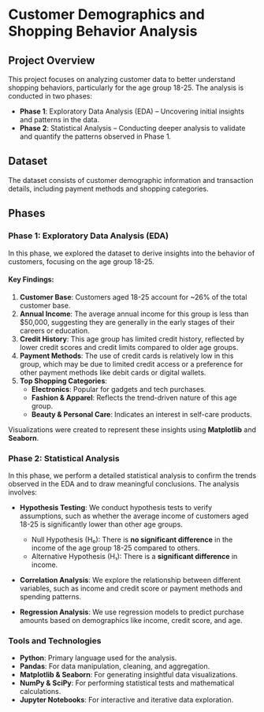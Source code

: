 # Customer Demographics and Shopping Behavior Analysis

## Project Overview
This project focuses on analyzing customer data to better understand shopping behaviors, particularly for the age group 18-25. The analysis is conducted in two phases:

- **Phase 1**: Exploratory Data Analysis (EDA) – Uncovering initial insights and patterns in the data.
- **Phase 2**: Statistical Analysis – Conducting deeper analysis to validate and quantify the patterns observed in Phase 1.

## Dataset
The dataset consists of customer demographic information and transaction details, including payment methods and shopping categories.


## Phases

### Phase 1: Exploratory Data Analysis (EDA)
In this phase, we explored the dataset to derive insights into the behavior of customers, focusing on the age group 18-25.

#### Key Findings:
1. **Customer Base**: Customers aged 18-25 account for ~26% of the total customer base.
2. **Annual Income**: The average annual income for this group is less than $50,000, suggesting they are generally in the early stages of their careers or education.
3. **Credit History**: This age group has limited credit history, reflected by lower credit scores and credit limits compared to older age groups.
4. **Payment Methods**: The use of credit cards is relatively low in this group, which may be due to limited credit access or a preference for other payment methods like debit cards or digital wallets.
5. **Top Shopping Categories**:
   - **Electronics**: Popular for gadgets and tech purchases.
   - **Fashion & Apparel**: Reflects the trend-driven nature of this age group.
   - **Beauty & Personal Care**: Indicates an interest in self-care products.

Visualizations were created to represent these insights using **Matplotlib** and **Seaborn**.

### Phase 2: Statistical Analysis
In this phase, we perform a detailed statistical analysis to confirm the trends observed in the EDA and to draw meaningful conclusions. The analysis involves:

- **Hypothesis Testing**: We conduct hypothesis tests to verify assumptions, such as whether the average income of customers aged 18-25 is significantly lower than other age groups.
  - Null Hypothesis (H₀): There is **no significant difference** in the income of the age group 18-25 compared to others.
  - Alternative Hypothesis (H₁): There is a **significant difference** in income.
  
- **Correlation Analysis**: We explore the relationship between different variables, such as income and credit score or payment methods and spending patterns.
  
- **Regression Analysis**: We use regression models to predict purchase amounts based on demographics like income, credit score, and age.

### Tools and Technologies
- **Python**: Primary language used for the analysis.
- **Pandas**: For data manipulation, cleaning, and aggregation.
- **Matplotlib & Seaborn**: For generating insightful data visualizations.
- **NumPy & SciPy**: For performing statistical tests and mathematical calculations.
- **Jupyter Notebooks**: For interactive and iterative data exploration.


